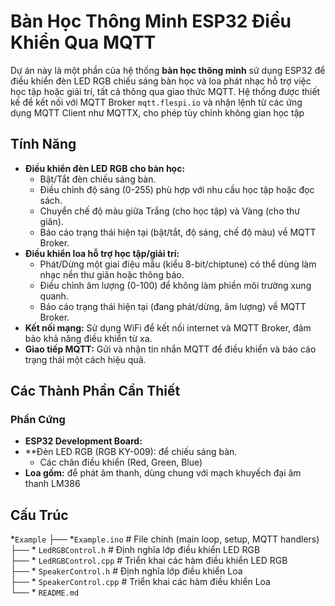 # Bàn Học Thông Minh ESP32 Điều Khiển Qua MQTT

Dự án này là một phần của hệ thống **bàn học thông minh** sử dụng ESP32 để điều khiển đèn LED RGB chiếu sáng bàn học và loa phát nhạc hỗ trợ việc học tập hoặc giải trí, tất cả thông qua giao thức MQTT. Hệ thống được thiết kế để kết nối với MQTT Broker `mqtt.flespi.io` và nhận lệnh từ các ứng dụng MQTT Client như MQTTX, cho phép tùy chỉnh không gian học tập

## Tính Năng

* **Điều khiển đèn LED RGB cho bàn học:**
    * Bật/Tắt đèn chiếu sáng bàn.
    * Điều chỉnh độ sáng (0-255) phù hợp với nhu cầu học tập hoặc đọc sách.
    * Chuyển chế độ màu giữa Trắng (cho học tập) và Vàng (cho thư giãn).
    * Báo cáo trạng thái hiện tại (bật/tắt, độ sáng, chế độ màu) về MQTT Broker.
* **Điều khiển loa hỗ trợ học tập/giải trí:**
    * Phát/Dừng một giai điệu mẫu (kiểu 8-bit/chiptune) có thể dùng làm nhạc nền thư giãn hoặc thông báo.
    * Điều chỉnh âm lượng (0-100) để không làm phiền môi trường xung quanh.
    * Báo cáo trạng thái hiện tại (đang phát/dừng, âm lượng) về MQTT Broker.
* **Kết nối mạng:** Sử dụng WiFi để kết nối internet và MQTT Broker, đảm bảo khả năng điều khiển từ xa.
* **Giao tiếp MQTT:** Gửi và nhận tin nhắn MQTT để điều khiển và báo cáo trạng thái một cách hiệu quả.

## Các Thành Phần Cần Thiết

### Phần Cứng

* **ESP32 Development Board:** 
* **Đèn LED RGB (RGB KY-009): để chiếu sáng bàn.
    * Các chân điều khiển (Red, Green, Blue)
* **Loa gốm:** để phát âm thanh, dùng chung với mạch khuyếch đại âm thanh LM386

## Cấu Trúc 

*`Example`
├── *`Example.ino`             # File chính (main loop, setup, MQTT handlers)\
├── * `LedRGBControl.h`        # Định nghĩa lớp điều khiển LED RGB\
├── * `LedRGBControl.cpp`      # Triển khai các hàm điều khiển LED RGB\
├── * `SpeakerControl.h`       # Định nghĩa lớp điều khiển Loa\
├── * `SpeakerControl.cpp`     # Triển khai các hàm điều khiển Loa\
└── * `README.md`              


